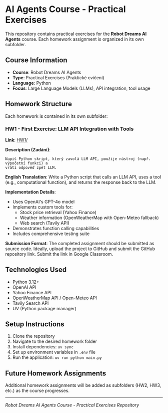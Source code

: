 # AI Agents Course - Practical Exercises

This repository contains practical exercises for the **Robot Dreams AI Agents** course. Each homework assignment is organized in its own subfolder.

## Course Information
- **Course**: Robot Dreams AI Agents
- **Type**: Practical Exercises (Praktické cvičení)
- **Language**: Python
- **Focus**: Large Language Models (LLMs), API integration, tool usage

## Homework Structure

Each homework is contained in its own subfolder:

### HW1 - First Exercise: LLM API Integration with Tools
**Link**: [HW1/](HW1/)

**Description (Zadání)**:
```
Napiš Python skript, který zavolá LLM API, použije nástroj (např. výpočetní funkci) a
vrátí odpověď zpět LLM.
```

**English Translation**:
Write a Python script that calls an LLM API, uses a tool (e.g., computational function), and returns the response back to the LLM.

**Implementation Details**:
- Uses OpenAI's GPT-4o model
- Implements custom tools for:
  - Stock price retrieval (Yahoo Finance)
  - Weather information (OpenWeatherMap with Open-Meteo fallback)
  - Web search (Tavily API)
- Demonstrates function calling capabilities
- Includes comprehensive testing suite

**Submission Format**:
The completed assignment should be submitted as source code. Ideally, upload the project to GitHub and submit the GitHub repository link. Submit the link in Google Classroom.

## Technologies Used
- Python 3.12+
- OpenAI API
- Yahoo Finance API
- OpenWeatherMap API / Open-Meteo API
- Tavily Search API
- UV (Python package manager)

## Setup Instructions
1. Clone the repository
2. Navigate to the desired homework folder
3. Install dependencies: `uv sync`
4. Set up environment variables in `.env` file
5. Run the application: `uv run python main.py`

## Future Homework Assignments
Additional homework assignments will be added as subfolders (HW2, HW3, etc.) as the course progresses.

---
*Robot Dreams AI Agents Course - Practical Exercises Repository*

